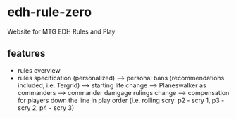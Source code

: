 # edh-rule-zero
Website for MTG EDH Rules and Play

## features
- rules overview
- rules specification (personalized)
--> personal bans (recommendations included; i.e. Tergrid)
--> starting life change
--> Planeswalker as commanders
--> commander damgage rulings change
--> compensation for players down the line in play order (i.e. rolling scry: p2 - scry 1, p3 - scry 2, p4 - scry 3)